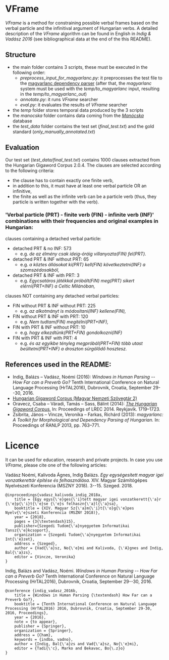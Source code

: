 # VFrame
_VFrame_ is a method for constraining possible verbal frames based on the verbal particle and the infinitival argument of Hungarian verbs. A detailed description of the _VFrame_ algorithm can be found in English in _Indig & Vadász 2016_ (see bibliographical data at the end of the this README).

## Structure
- the main folder contains 3 scripts, these must be executed in the following order:
  - *preprocess_input_for_magyarlanc.py*: it preprocesses the test file to the [magyarlanc dependency parser](http://www.inf.u-szeged.hu/rgai/magyarlanc) (after that, the _magyarlanc_ system must be used with the *temp/to_magyarlanc* input, resulting in the *temp/to_magyarlanc_out*)
  - *annotate.py*: it runs _VFrame_ searcher
  - *eval.py*: it evaluates the results of _VFrame_ searcher
- the *temp* folder stores temporal data produced by the 3 scripts
- the *manocska* folder contains data coming from the [_Manócska_](https://github.com/ppke-nlpg/manocska) database
- the *test_data* folder contains the test set (*final_test.txt*) and the gold standard (*only_manually_annotated.txt*)

## Evaluation
Our test set (*test_data/final_test.txt*) contains 1000 clauses extracted from the Hungarian Gigaword Corpus 2.0.4. The clauses are selected according to the following criteria:

- the clause has to contain exactly one finite verb,
- in addition to this, it must have at least one verbal particle OR an infinitive,
- the finite as well as the infinite verb can be a particle verb (thus, they particle is written together with the verb).

### 'Verbal particle (PRT) - finite verb (FIN) - infinite verb (INF)' combinations with their frequencies and original examples in Hungarian:
clauses containing a detached verbal particle:
- detached PRT & no INF: 573
  - e.g. _de az élmény csak ideig-óráig villanyozta(FIN) fel(PRT)._
- detached PRT & INF without PRT: 65
  - e.g. _a köztes állásokat ki(PRT) kell(FIN) következtetni(INF) a szomszédosakból,_
- detached PRT & INF with PRT: 3
  - e.g. _Egycsatáros játékkal próbált(FIN) meg(PRT) sikert elérni(PRT+INF) a Celtic Milánóban,_

clauses NOT containing any detached verbal particles:
- FIN without PRT & INF without PRT: 225
  - e.g. _az alkotmányt is módosítani(INF) kellene(FIN),_
- FIN without PRT & INF with PRT: 120
  - e.g. _Nem tudtam(FIN) megítélni(PRT+INF),_
- FIN with PRT & INF without PRT: 10
  - e.g. _hogy elkezdtünk(PRT+FIN) gondolkozni(INF)_
- FIN with PRT & INF with PRT: 4
  - e.g. _és az egyikbe tényleg megpróbál(PRT+FIN) több utast beültetni(PRT+INF) a droszton sürgölődő hosztesz._

## References used in the README:
- Indig, Balázs – Vadász, Noémi (2016): _Windows in Human Parsing -- How Far can a Preverb Go?_ Tenth International Conference on Natural Language Processing (HrTAL2016), Dubrovnik, Croatia, September 29--30, 2016.
- [Hungarian Gigaword Corpus (Magyar Nemzeti Szövegtár 2)](http://clara.nytud.hu/mnsz2-dev/)
- Oravecz, Csaba – Váradi, Tamás – Sass, Bálint (2014):
[_The Hungarian Gigaword Corpus._](http://www.lrec-conf.org/proceedings/lrec2014/pdf/681_Paper.pdf) In: Proceedings of LREC 2014. Reykjavík. 1719–1723.
- Zsibrita, János – Vincze, Veronika – Farkas, Richárd (2013):
_magyarlanc: A Toolkit for Morphological and Dependency Parsing of Hungarian._ In: Proceedings of RANLP 2013, pp. 763–771.

# Licence
It can be used for education, research and private projects. In case you use _VFrame_, please cite one of the following articles:

Vadász Noémi, Kalivoda Ágnes, Indig Balázs. _Egy egységesített magyar igei vonzatkerettár építése és felhasználása._ XIV. Magyar Számítógépes Nyelvészeti Konferencia (MSZNY 2018). 3--15. Szeged. 2018.

    @inproceedings{vadasz_kalivoda_indig_2018a,
        title = {Egy egys{\'e}ges{\'i}tett magyar igei vonzatkerett{\'a}r {\'e}p{\'i}t{\'e}se {\'e}s felhaszn{\'a}l{\'a}sa},
        booktitle = {XIV. Magyar Sz{\'a}m{\'i}t{\'o}g{\'e}pes Nyelv{\'e}szeti Konferencia (MSZNY 2018)},
        year = {2018},
        pages = {3{\textendash}15},
        publisher={Szegedi Tudom{\'a}nyegyetem Informatikai Tansz{\'e}kcsoport},
        organization = {Szegedi Tudom{\'a}nyegyetem Informatikai Int{\'e}zet},
        address = {Szeged},
        author = {Vad{\'a}sz, No{\'e}mi and Kalivoda, {\'A}gnes and Indig, Bal{\'a}zs},
        editor = {Vincze, Veronika}
    }

Indig, Balázs and Vadász, Noémi. _Windows in Human Parsing -- How Far can a Preverb Go?_ Tenth International Conference on Natural Language Processing (HrTAL2016), Dubrovnik, Croatia, September 29--30, 2016.

    @conference {indig_vadasz_2016b,
        title = {Windows in Human Parsing {\textendash} How Far can a Preverb Go?},
        booktitle = {Tenth International Conference on Natural Language Processing (HrTAL2016) 2016, Dubrovnik, Croatia, September 29-30, 2016, Proceedings},
        year = {2016},
        note = {to appear},
        publisher = {Springer},
        organization = {Springer},
        address = {Cham},
        keywords = {indba, vadno},
        author = {Indig, Bal{\'a}zs and Vad{\'a}sz, No{\'e}mi},
        editor = {Tadi{\'c}, Marko and Bekavac, Bo{\.z}o}
    }
